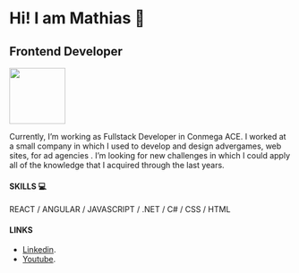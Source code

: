  # Hi! I am Mathias :wave:
 ## Frontend Developer
 <img src="https://media.giphy.com/media/du3J3cXyzhj75IOgvA/giphy.gif" width="100" height="100">

 
Currently, I’m working as Fullstack Developer in Conmega ACE. I worked at a small company in which I used to develop and design advergames, web sites, for ad agencies . I’m looking for new challenges in which I could apply all of the knowledge that I acquired through the last years.


#### SKILLS :computer:
REACT / ANGULAR / JAVASCRIPT / .NET / C# / CSS / HTML 

#### LINKS
- [Linkedin](https://www.linkedin.com/in/mathias-pereira/).
- [Youtube](https://www.youtube.com/channel/UC1BMrWdZwz-qR3CH_wKXVBQ).

